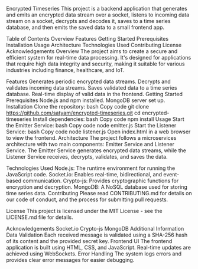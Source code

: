 Encrypted Timeseries
This project is a backend application that generates and emits an encrypted data stream over a socket, listens to incoming data stream on a socket, decrypts and decodes it, saves to a time series database, and then emits the saved data to a small frontend app.

Table of Contents
Overview
Features
Getting Started
Prerequisites
Installation
Usage
Architecture
Technologies Used
Contributing
License
Acknowledgements
Overview
The project aims to create a secure and efficient system for real-time data processing. It's designed for applications that require high data integrity and security, making it suitable for various industries including finance, healthcare, and IoT.

Features
Generates periodic encrypted data streams.
Decrypts and validates incoming data streams.
Saves validated data to a time series database.
Real-time display of valid data in the frontend.
Getting Started
Prerequisites
Node.js and npm installed.
MongoDB server set up.
Installation
Clone the repository:
bash
Copy code
git clone https://github.com/satyam/encrypted-timeseries.git
cd encrypted-timeseries
Install dependencies:
bash
Copy code
npm install
Usage
Start the Emitter Service:
bash
Copy code
node emitter.js
Start the Listener Service:
bash
Copy code
node listener.js
Open index.html in a web browser to view the frontend.
Architecture
The project follows a microservices architecture with two main components: Emitter Service and Listener Service. The Emitter Service generates encrypted data streams, while the Listener Service receives, decrypts, validates, and saves the data.

Technologies Used
Node.js: The runtime environment for running the JavaScript code.
Socket.io: Enables real-time, bidirectional, and event-based communication.
Crypto-js: Provides cryptographic functions for encryption and decryption.
MongoDB: A NoSQL database used for storing time series data.
Contributing
Please read CONTRIBUTING.md for details on our code of conduct, and the process for submitting pull requests.

License
This project is licensed under the MIT License - see the LICENSE.md file for details.

Acknowledgements
Socket.io
Crypto-js
MongoDB
Additional Information
Data Validation
Each received message is validated using a SHA-256 hash of its content and the provided secret key.
Frontend UI
The frontend application is built using HTML, CSS, and JavaScript.
Real-time updates are achieved using WebSockets.
Error Handling
The system logs errors and provides clear error messages for easier debugging.